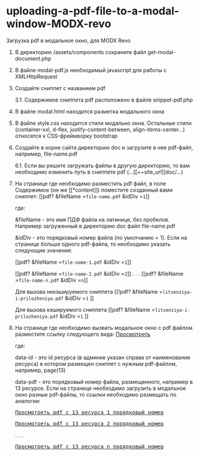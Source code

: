 # uploading-a-pdf-file-to-a-modal-window-MODX-revo
Загрузка pdf в модальное окно, для MODX Revo


1. В директорию /assets/components сохраните файл get-modal-document.php


2. В файле modal-pdf.js необходимый javascript для работы с XMLHttpRequest


3. Создайте сниппет с названием pdf

	3.1. Содержимое сниппета pdf расположено в файле snippet-pdf.php


4. В файле modal.html находится разметка модального окна


5. В файле style.css находится стили модально окна. Остальные стили (container-xxl, d-flex, justify-content-between, align-items-center...) относятся к CSS-фреймворку bootstrap


6. Создайте в корне сайта директорию doc и загрузите в нее pdf-файл, например, file-name.pdf

	6.1. Если вы решите загружать файлы в другую директорию, то вам необходимо изменить путь в сниппете pdf (...[[++site_url]]doc/...)


7. На странице где необходимо разместить pdf файл, в поле Содержимое (он же [[*content]]) поместите созданный вами сниппет: [[pdf? &fileName =`file-name.pdf` &idDiv =`1`]]

	где:

	&fileName - это имя ПДФ файла на латинице, без пробелов. Например загруженный в директорию doc файл file-name.pdf

	&idDiv - это порядковый номер файла (по умолчанию = 1). Если на странице больше одного pdf-файла, то необходимо указать следующие значения:

	[[pdf? &fileName =`file-name-1.pdf` &idDiv =`1`]]

	[[pdf? &fileName =`file-name-2.pdf` &idDiv =`2`]]
	.
	.
	.
	[[pdf? &fileName =`file-name-n.pdf` &idDiv =`n`]]


	Для вызова некэшируемого сниппета
	[[!pdf?
		&fileName =`litsenziya-i-prilozheniya.pdf`
		&idDiv =`1`
	]]

	Для вызова кэшируемого сниппета
	[[pdf?
		&fileName =`litsenziya-i-prilozheniya.pdf`
		&idDiv =`1`
	]]


8. На странице где необходимо вызвать модальное окно с pdf файлом разместите ссылку следующего вида: <a href="#" class="link-get-pdf" data-id="13" data-pdf="1" title="Просмотреть PDF">Просмотреть</a>

	где:

	data-id - это id ресурса (в админке указан справа от наименования ресурса) в котором размещен сниппет с нужным pdf-файлом, например, page(13)

	data-pdf - это порядковый номер файла, размещенного, например в 13 ресурсе. Если на странице необходимо загрузить в модальное окно разные pdf-файлы, то ссылки необходимо размещать по аналогии:
	
	<pre><a href="#" class="link-get-pdf" data-id="13" data-pdf="1" title="Просмотреть PDF">Просмотреть pdf c 13 ресурса 1 порядковый номер</a></pre>
	
	<pre><a href="#" class="link-get-pdf" data-id="13" data-pdf="2" title="Просмотреть PDF">Просмотреть pdf c 13 ресурса 2 порядковый номер</a></pre>
	.
	.
	.
	<pre><a href="#" class="link-get-pdf" data-id="13" data-pdf="n" title="Просмотреть PDF">Просмотреть pdf c 13 ресурса n порядковый номер</a></pre>
